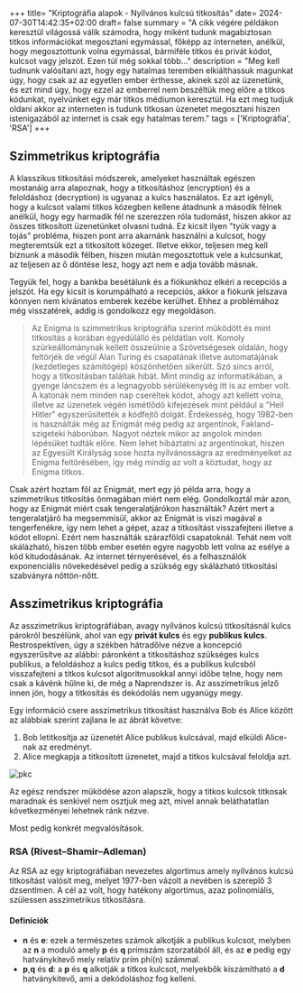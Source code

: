 +++
title= "Kriptográfia alapok - Nyílvános kulcsú titkosítás"
date= 2024-07-30T14:42:35+02:00
draft= false
summary = "A cikk végére példákon keresztül világossá válik számodra, hogy miként tudunk magabiztosan titkos információkat megosztani egymással, főképp az interneten, anélkül, hogy megosztottunk volna egymással, bármiféle titkos és privát kódot, kulcsot vagy jelszót. Ezen túl még sokkal több..."
description = "Meg kell tudnunk valósítani azt, hogy egy hatalmas teremben elkiálthassuk magunkat úgy, hogy csak az az egyetlen ember érthesse, akinek szól az üzenetünk, és ezt mind úgy, hogy ezzel az emberrel nem beszéltük meg előre a titkos kódunkat, nyelvünket egy már titkos médiumon keresztül. Ha ezt meg tudjuk oldani akkor az interneten is tudunk titkosan üzenetet megosztani hiszen istenigazából az internet is csak egy hatalmas terem."
tags = ['Kriptográfia', 'RSA']
+++

## Szimmetrikus kriptográfia

A klasszikus titkosítási módszerek, amelyeket használtak egészen mostanáig arra alapoznak, hogy a titkosításhoz (encryption) és a feloldáshoz (decryption) is ugyanaz a kulcs használatos. Ez azt igényli, hogy a kulcsot valami titkos közegben kellene átadnunk a második félnek anélkül, hogy egy harmadik fél ne szerezzen róla tudomást, hiszen akkor az összes titkosított üzenetünket olvasni tudná. Ez kicsit ilyen "tyúk vagy a tojás" probléma, hiszen pont arra akarnánk használni a kulcsot, hogy megteremtsük ezt a titkosított közeget. Illetve ekkor, teljesen meg kell bíznunk a második félben, hiszen miután megosztottuk vele a kulcsunkat, az teljesen az ő döntése lesz, hogy azt nem e adja tovább másnak.

Tegyük fel, hogy a bankba besétálunk és a fiókunkhoz elkéri a recepciós a jelszót. Ha egy kicsit is korumpálható a recepciós, akkor a fiókunk jelszava könnyen nem kívánatos emberek kezébe kerülhet. Ehhez a problémához még visszatérek, addig is gondolkozz egy megoldáson.

> Az Enigma is szimmetrikus kriptográfia szerint működött és mint titkosítás a korában egyedülálló és példátlan volt. Komoly szürkeállománynak kellett összeülnie a Szövetségesek oldalán, hogy feltörjék de végül Alan Turing és csapatának illetve automatájának (kezdetleges számítógép) köszönhetően sikerült. Szó sincs arról, hogy a titkosításban találtak hibát. Mint mindig az informatikában, a gyenge láncszem és a legnagyobb sérülékenység itt is az ember volt. A katonák nem minden nap cseréltek kódot, ahogy azt kellett volna, illetve az üzenetek végén ismétlődő kifejezések mint például a "Heil Hitler" egyszerűsítették a kódfejtő dolgát. Érdekesség, hogy 1982-ben is használták még az Enigmát még pedig az argentínok, Fakland-szigeteki háborúban. Nagyot néztek mikor az angolok minden lépésüket tudták előre. Nem lehet hibáztatni az argentínokat, hiszen az Egyesült Királyság sose hozta nyílvánosságra az eredményeiket az Enigma feltörésében, így még mindig az volt a köztudat, hogy az Enigma titkos.

Csak azért hoztam föl az Enigmát, mert egy jó példa arra, hogy a szimmetrikus titkosítás önmagában miért nem elég. Gondolkoztál már azon, hogy az Enigmát miért csak tengeralatjárókon használták? Azért mert a tengeralatjáró ha megsemmisül, akkor az Enigmát is viszi magával a tengerfenékre, így nem lehet a gépet, azaz a titkosítást visszafejteni illetve a kódot ellopni. Ezért nem használták szárazföldi csapatoknál. Tehát nem volt skálázható, hiszen több ember esetén egyre nagyobb lett volna az esélye a kód kitudodásának. Az internet térnyerésével, és a felhasználók exponenciális növekedésével pedig a szükség egy skálázható titkosítási szabványra nőttön-nőtt.

## Asszimetrikus kriptográfia

Az asszimetrikus kriptográfiában, avagy nyílvános kulcsú titkosításnál kulcs párokról beszélünk, ahol van egy **privát kulcs** és egy **publikus kulcs**. Restrospektíven, úgy a székben hátradőlve nézve a koncepció egyszerűsítve az alábbi: páronként a titkosításhoz szükséges kulcs publikus, a feloldáshoz a kulcs pedig titkos, és a publikus kulcsból visszafejteni a titkos kulcsot algoritmusokkal annyi időbe telne, hogy nem csak a kávénk hűlne ki, de még a Naprendszer is. Az asszimetrikus jelző innen jön, hogy a titkosítás és dekódolás nem ugyanúgy megy.

Egy információ csere asszimetrikus titkosítást használva Bob és Alice között az alábbiak szerint zajlana le az ábrát követve:
1. Bob letitkosítja az üzenetét Alice publikus kulcsával, majd elküldi Alice-nak az eredményt.
2. Alice megkapja a titkosított üzenetet, majd a titkos kulcsával feloldja azt.

![pkc](/pkc1.png)

Az egész rendszer müködése azon alapszik, hogy a titkos kulcsok titkosak maradnak és senkivel nem osztjuk meg azt, mivel annak beláthatatlan következményei lehetnek ránk nézve.

Most pedig konkrét megvalósítások.

### RSA (Rivest–Shamir–Adleman)

Az RSA az egy kriptográfiában nevezetes algortimus amely nyílvános kulcsú titkosítást valósít meg, melyet 1977-ben vázolt a nevében is szereplő 3 dzsentlmen. A cél az volt, hogy hatékony algortimus, azaz polinomiális, szülessen asszimetrikus titkosításra.

#### Definíciók

- **n** és **e**: ezek a természetes számok alkotják a publikus kulcsot, melyben az **n** a moduló amely **p** és **q** prímszám szorzatából áll, és az **e** pedig egy hatványkitevő mely relatív prím phí(n) számmal.
- **p**,**q** és **d**: a **p** és **q** alkotják a titkos kulcsot, melyekbők kiszámítható a **d** hatványkitevő, ami a dekódoláshoz fog kelleni.


